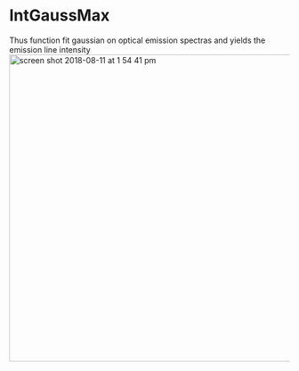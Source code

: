 # IntGaussMax
Thus function fit gaussian on optical emission spectras and yields the emission line intensity
<img width="551" alt="screen shot 2018-08-11 at 1 54 41 pm" src="https://user-images.githubusercontent.com/33142211/43994663-d7829a2e-9d6e-11e8-88c2-6243d283da4e.png">
